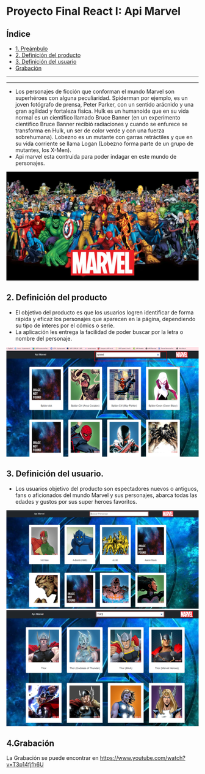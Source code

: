 # Proyecto Final React I: Api Marvel

## Índice

* [1. Preámbulo](#1-preámbulo)
* [2. Definición del producto](#2-definición-del-producto)
* [3. Definición del usuario ](#3-definición-del-usuario)
* [Grabación](#4-Grabación)



----------------------------------------------------------------------------------------------------------------------------------

***

* Los personajes de ficción que conforman el mundo Marvel son superhéroes con alguna peculiaridad. Spiderman por ejemplo, es un joven fotógrafo de prensa, Peter Parker, con un sentido arácnido y una gran agilidad y fortaleza física. Hulk es un humanoide que en su vida normal es un científico llamado Bruce Banner (en un experimento científico Bruce Banner recibió radiaciones y cuando se enfurece se transforma en Hulk, un ser de color verde y con una fuerza sobrehumana). Lobezno es un mutante con garras retráctiles y que en su vida corriente se llama Logan (Lobezno forma parte de un grupo de mutantes, los X-Men).
* Api marvel esta contruida para poder indagar en este mundo de personajes.

![Marvel](/public/img/marvel0.webp)

## 2. Definición del producto

* El objetivo del producto es que los usuarios logren identificar de forma rápida y eficaz los personajes que aparecen en la página, dependiendo su tipo de interes por el cómics o serie.
* La aplicación les entrega la facilidad de poder buscar por la letra o nombre del personaje.

![Filtrado](/public/img/marvel2.png)

## 3. Definición del usuario.

* Los usuarios objetivo del producto son espectadores nuevos o antiguos, fans o aficionados del mundo Marvel y sus personajes, abarca todas las edades y gustos por sus super heroes favoritos.

![Fotos](/public/img/marvel1.png)
![Marvel-Api](/public/img/marvel3.png)

## 4.Grabación 

La Grabación se puede encontrar en https://www.youtube.com/watch?v=T3p14fjfh6U